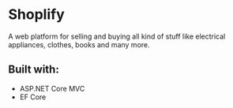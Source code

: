 # Shoplify
A web platform for selling and buying all kind of stuff like electrical appliances, clothes, books and many more.

## Built with:
  * ASP.NET Core MVC
  * EF Core
